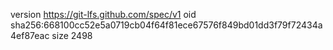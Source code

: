 version https://git-lfs.github.com/spec/v1
oid sha256:668100cc52e5a0719cb04f64f81ece67576f849bd01dd3f79f72434a4ef87eac
size 2498
